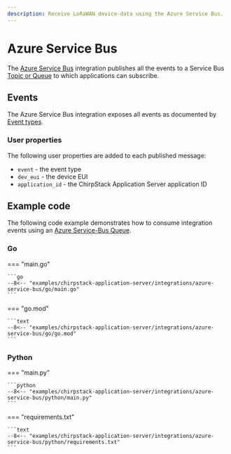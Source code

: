 ```yaml
---
description: Receive LoRaWAN device-data using the Azure Service Bus.
---
```


# Azure Service Bus

The [Azure Service Bus](https://azure.microsoft.com/en-us/services/service-bus/)
integration publishes all the events to a Service Bus [Topic or Queue](https://docs.microsoft.com/en-us/azure/service-bus-messaging/service-bus-messaging-overview)
to which applications can subscribe.

## Events

The Azure Service Bus integration exposes all events as documented by [Event types](events.md).

### User properties

The following user properties are added to each published message:

* `event` - the event type
* `dev_eui` - the device EUI
* `application_id` - the ChirpStack Application Server application ID

## Example code

The following code example demonstrates how to consume integration events using
an [Azure Service-Bus Queue](https://docs.microsoft.com/en-us/azure/service-bus-messaging/service-bus-queues-topics-subscriptions).

### Go

=== "main.go"

	```go
	--8<-- "examples/chirpstack-application-server/integrations/azure-service-bus/go/main.go"
	```

=== "go.mod"

	```text
	--8<-- "examples/chirpstack-application-server/integrations/azure-service-bus/go/go.mod"
	```

### Python

=== "main.py"

	```python
	--8<-- "examples/chirpstack-application-server/integrations/azure-service-bus/python/main.py"
	```

=== "requirements.txt"

	```text
	--8<-- "examples/chirpstack-application-server/integrations/azure-service-bus/python/requirements.txt"
	```
